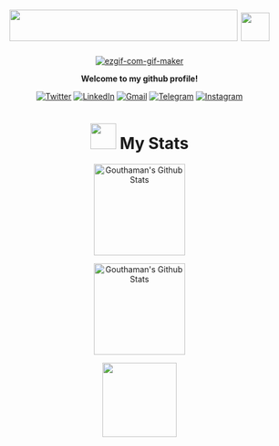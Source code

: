 
<div align="center">
<center>
<h1><img  src="https://i.ibb.co/b2Z5DnX/Vanilla-1s-280px-7.gif" width="400" height="55" /> <img  src="https://media.tenor.com/images/60d90e8cdd6021fdf138453894aec976/tenor.gif" width="50" height="50" />
</center>
<center>
<a href="https://imgbb.com/"><img src="https://i.ibb.co/Pg2DJhM/ezgif-com-gif-maker.gif" alt="ezgif-com-gif-maker" border="0" /></a>
</center> 
<center>
<p> <b>Welcome to my github profile! </b> </p>
</center>
<center>
  <a href="https://twitter.com/GKGGoutham" target="_blank"><img alt="Twitter"
                src="https://img.shields.io/badge/twitter-%231DA1F2.svg?&style=for-the-badge&logo=twitter&logoColor=white" /></a>
<a href="https://www.linkedin.com/in/gouthamkg" target="_blank"><img alt="LinkedIn"
                src="https://img.shields.io/badge/linkedin-%230077B5.svg?&style=for-the-badge&logo=linkedin&logoColor=white" /></a>
<a href="mailto:goutham7113@gmail.com" target="_blank"><img alt="Gmail"
                src="https://img.shields.io/badge/-Gmail-D14836?style=for-the-badge&logo=Gmail&logoColor=white" /></a>
                   <a href="https://t.me/gouthamkg"><img alt="Telegram"
                src="https://img.shields.io/badge/telegram-%232CA5E0.svg?&style=for-the-badge&logo=telegram&logoColor=white"></a>
                   <a href="https://instagram.com/gouthamgkg"><img alt="Instagram"
src="https://img.shields.io/badge/Instagram-E4405F?style=for-the-badge&logo=instagram&logoColor=white"></a>
 </center>

# <img  src="https://camo.githubusercontent.com/de4126dd5395c2fb600da5d41aa142767bd97d7e14fbe15a75140ef024ec13de/68747470733a2f2f6d656469612e67697068792e636f6d2f6d656469612f636a3837437866527472556966463352796b2f67697068792e676966" width="45" height="45" /> My Stats
 <center>
 <img height="160" alt="Gouthaman's Github Stats"
                    src="https://github-readme-stats.vercel.app/api?username=gouthamgkg&show_icons=true&hide_border=true&theme=dark&count_private=true" />
 <p> </p>
  <p>
                <img alt="Gouthaman's Github Stats" height="160"
                    src="https://github-readme-stats.vercel.app/api/top-langs/?username=gouthamgkg&hide=assembly&layout=compact&theme=dark" />
  </p>
 </center>
 <center>
  <img src="https://komarev.com/ghpvc/?username=gouthamgkg&color=brightgreen&style=flat-square&label=PROFILE+VIEWS +"
        width="130" />
 </center>
 </div>
